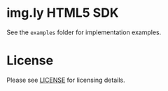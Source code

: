 img.ly HTML5 SDK
================

See the `examples` folder for implementation examples.

License
=======

Please see [LICENSE](https://github.com/imgly/imgly-sdk-html5/blob/master/LICENSE) for licensing details.
